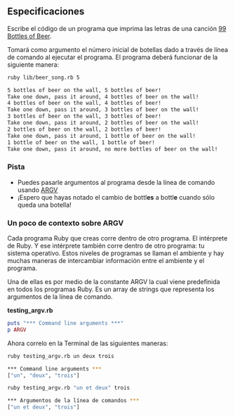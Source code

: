 ## Especificaciones

Escribe el código de un programa que imprima las letras de una canción [99 Bottles of Beer](https://lyricsplayground.com/alpha/songs/numbers/99bottlesofbeeronthewall.html).

Tomará como argumento el número inicial de botellas dado a través de línea de comando al ejecutar el programa. El programa deberá funcionar de la siguiente manera:

```bash
ruby lib/beer_song.rb 5

5 bottles of beer on the wall, 5 bottles of beer!
Take one down, pass it around, 4 bottles of beer on the wall!
4 bottles of beer on the wall, 4 bottles of beer!
Take one down, pass it around, 3 bottles of beer on the wall!
3 bottles of beer on the wall, 3 bottles of beer!
Take one down, pass it around, 2 bottles of beer on the wall!
2 bottles of beer on the wall, 2 bottles of beer!
Take one down, pass it around, 1 bottle of beer on the wall!
1 bottle of beer on the wall, 1 bottle of beer!
Take one down, pass it around, no more bottles of beer on the wall!
```

### Pista

* Puedes pasarle argumentos al programa desde la línea de comando usando [ARGV](http://ruby.about.com/od/rubyfeatures/a/argv.htm)
* ¡Espero que hayas notado el cambio de bottl<strong>es</strong> a bottl<strong>e</strong> cuando sólo queda una botella!

### Un poco de contexto sobre ARGV

Cada programa Ruby que creas corre dentro de otro programa. El intérprete de Ruby. Y ese intérprete también corre dentro de otro programa: tu sistema operativo. Estos niveles de programas se llaman el ambiente y hay muchas maneras de intercambiar información entre el ambiente y el programa.

Una de ellas es por medio de la constante ARGV la cual viene predefinida en todos los programas Ruby. Es un array de strings que representa los argumentos de la línea de comando.

**testing_argv.rb**

```ruby
puts "*** Command line arguments ***"
p ARGV
```

Ahora correlo en la Terminal de las siguientes maneras:

```bash
ruby testing_argv.rb un deux trois

*** Command line arguments ***
["un", "deux", "trois"]
```

```bash
ruby testing_argv.rb "un et deux" trois

*** Argumentos de la línea de comandos ***
["un et deux", "trois"]
```
